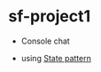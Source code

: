 # sf-project1
 - Console chat

- using [State pattern](https://refactoring.guru/ru/design-patterns/state)


